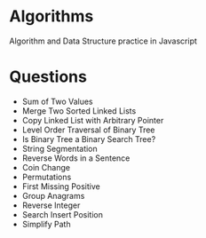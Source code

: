 # Algorithms
Algorithm and Data Structure practice in Javascript

# Questions
- Sum of Two Values
- Merge Two Sorted Linked Lists
- Copy Linked List with Arbitrary Pointer
- Level Order Traversal of Binary Tree
- Is Binary Tree a Binary Search Tree?
- String Segmentation
- Reverse Words in a Sentence
- Coin Change
- Permutations
- First Missing Positive
- Group Anagrams
- Reverse Integer
- Search Insert Position
- Simplify Path




